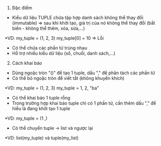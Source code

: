 1. Đặc điểm
- Kiểu dữ liệu TUPLE chứa tập hợp danh sách không thể thay đổi (immutable)
=> sau khi khởi tạo, giá trị của nó không thể thay đổi (bất biến - không thể thêm, xóa, sửa,...)

*VD:
    my_tuple = (1, 2, 3)
    my_tuple[0] = 10    => Lỗi 

- Có thể chứa các phần tử trùng nhau
- Hỗ trợ nhiều kiểu dữ liệu (số, chuỗi, danh sách,...)

2. Cách khai báo
- Dùng ngoặc tròn "()" để tạo 1 tuple, dấu "," để phân tách các phần tử
- Có thể bỏ ngoặc tròn để viết tắt (không khuyến khích)

*VD:
    my_tuple = (1, 2, 3)
    my_tuple = 1, 2, "ba"

- Có thể khai báo 1 tuple rỗng
- Trong trường hợp khai báo tuple chỉ có 1 phần tử, cần thêm dấu "," để hiểu là đang khởi tạo 1 tuple

*VD:
    my_tuple = (1 ,)

- Có thể chuyển tuple -> list và ngược lại

*VD:
    list(my_tuple) và tuple(my_list)

